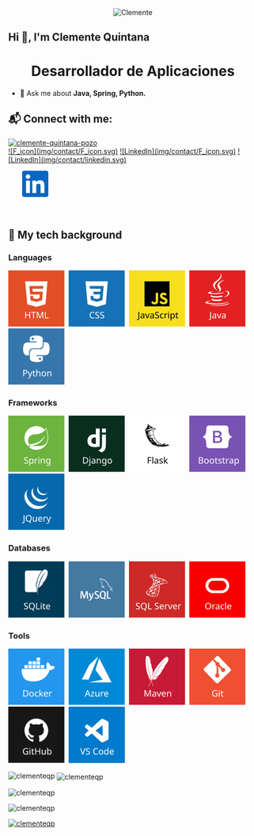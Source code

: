 <p align="center">
  <img align="center" src="https://user-images.githubusercontent.com/70778944/116804955-35d09800-ab23-11eb-8606-8ce11e19a1b5.jpg" alt="Clemente"  width="400" />
</p>

<h2 align="left">Hi 👋, I'm Clemente Quintana</h2>
<h1 align="center">Desarrollador de Aplicaciones</h1>



- 💬 Ask me about **Java, Spring, Python.**

## 📬 Connect with me:
<p align="left">
<a href="https://linkedin.com/in/clemente-quintana-pozo" target="blank"><img align="center" src="https://raw.githubusercontent.com/rahuldkjain/github-profile-readme-generator/neutral-icons/src/images/icons/Social/linked-in-alt.svg" alt="clemente-quintana-pozo" height="30" width="40" /></a><br/>
<a href="https://fb.com/clementequintanapozo" target="blank">![F_icon](img/contact/F_icon.svg)</a>
<a href="https://fb.com/clementequintanapozo" target="_blank">![LinkedIn](img/contact/F_icon.svg)</a>
<a href="https://www.linkedin.com/in/clemente-quintana-pozo" target="_blank">![LinkedIn](img/contact/linkedin.svg)</a>
</p>

&nbsp;&nbsp;&nbsp;&nbsp;&nbsp;&nbsp;
<a href="https://www.linkedin.com/in/clemente-quintana-pozo" target="_blank">![LinkedIn](img/contact/linkedin.svg)</a>
&nbsp;

&nbsp;


## 🎒 My tech background
### Languages
[![HTML](img/tech_icons/html.svg)](#-my-tech-background)&nbsp;
[![CSS](img/tech_icons/css.svg)](#-my-tech-background)&nbsp;
[![JavaScript](img/tech_icons/javascript.svg)](#-my-tech-background)&nbsp;
[![Java](img/tech_icons/java.svg)](#-my-tech-background)&nbsp;
[![Python](img/tech_icons/python.svg)](#-my-tech-background)&nbsp;
### Frameworks
[![Spring](img/tech_icons/spring.svg)](#-my-tech-background)&nbsp;
[![Django](img/tech_icons/django.svg)](#-my-tech-background)&nbsp;
[![Flask](img/tech_icons/flask.svg)](#-my-tech-background)&nbsp;
[![Bootstrap](img/tech_icons/bootstrap.svg)](#-my-tech-background)&nbsp;
[![JQuery](img/tech_icons/jquery.svg)](#-my-tech-background)&nbsp;
### Databases
[![SQLite](img/tech_icons/sqlite.svg)](#-my-tech-background)&nbsp;
[![MySQL](img/tech_icons/mysql.svg)](#-my-tech-background)&nbsp;
[![SQLServer](img/tech_icons/sqlserver.svg)](#-my-tech-background)&nbsp;
[![Oracle](img/tech_icons/oracle.svg)](#-my-tech-background)&nbsp;
### Tools
[![Docker](img/tech_icons/docker.svg)](#-my-tech-background)&nbsp;
[![Azure](img/tech_icons/azure.svg)](#-my-tech-background)&nbsp;
[![Maven](img/tech_icons/maven.svg)](#-my-tech-background)&nbsp;
[![Git](img/tech_icons/git.svg)](#-my-tech-background)&nbsp;
[![GitHub](img/tech_icons/github.svg)](#-my-tech-background)&nbsp;
[![Vscode](img/tech_icons/vscode.svg)](#-my-tech-background)&nbsp;
<!--[![Eclipse](img/tech_icons/eclipse.svg)](#-my-tech-background)-->
<!--[![Linux](img/tech_icons/linux.svg)](#-my-tech-background)-->
<!--[![Bash](img/tech_icons/bash.svg)](#-my-tech-background)-->


<p><img align="left" src="https://github-readme-stats.vercel.app/api/top-langs?username=clementeqp&show_icons=true&locale=en&layout=compact" alt="clementeqp" /></p>

<p>&nbsp;<img align="center" src="https://github-readme-stats.vercel.app/api?username=clementeqp&show_icons=true&locale=en" alt="clementeqp" /></p>

<p><img align="center" src="https://github-readme-streak-stats.herokuapp.com/?user=clementeqp&" alt="clementeqp" /></p>
<p align="left"> <img src="https://komarev.com/ghpvc/?username=clementeqp&label=Profile%20views&color=0e75b6&style=flat" alt="clementeqp" /> </p>

<p align="left"> <a href="https://github.com/ryo-ma/github-profile-trophy"><img src="https://github-profile-trophy.vercel.app/?username=clementeqp" alt="clementeqp" /></a> </p>
